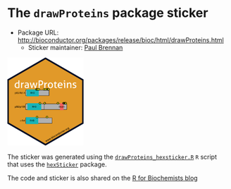 # The `drawProteins` package sticker

* Package URL: <http://bioconductor.org/packages/release/bioc/html/drawProteins.html>
  * Sticker maintainer: [Paul Brennan](https://github.com/brennanpincardiff/)

<img src="./drawProteins.png" height="200">

  The sticker was generated using the [`drawProteins_hexsticker.R`](./drawProteins_hexsticker.R) `R` script that uses
the [`hexSticker`](https://github.com/GuangchuangYu/hexSticker) package.

The code and sticker is also shared on the [R for Biochemists blog](http://rforbiochemists.blogspot.com/2018/06/creating-drawproteins-hex-sticker.html)
